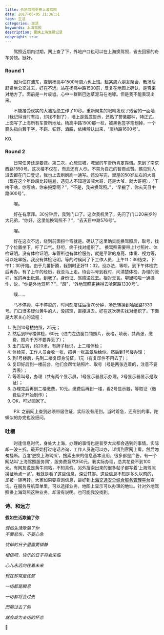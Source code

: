 ```yaml
---
title: 外地驾照更换上海驾照
date: 2017-06-05 21:36:51
tags: 生活
categories: 生活 
keywords: 上海驾照
description: 更换上海驾照记录
copyright: true
---
```



&emsp;&emsp;驾照近期内过期，网上查了下，外地户口也可以在上海换驾照，省去回家的舟车劳顿。挺好。

### Round 1
&emsp;&emsp;因为住在浦东，查到杨高中1500号周六也上班。趁某周六朋友聚会，散场后赶紧坐公交过去，好在不远。站在杨高中路1500前，反复在地图上确认，是否来对地方了。面前是一片废墟。心中一群斯巴达草泥马在咆哮。但是我不能表现出来。

&emsp;&emsp;不能接受现实的大脑拒绝工作了10秒。重新聚焦的眼睛发现了残留的一面墙（我记得当时有拍，却找不到了），墙上是蓝底告示，还贴了警徽那种，特正式。上面写了上海所有车管所地址。杨高中路1500那一栏，被黑色签字笔划掉，一个箭头指向若干字，不羁、狂野、洒脱，依稀辨认出来，“康桥路1600号”。

KO.

### Round 2
&emsp;&emsp;日常任务还是要做。第二次，心想进城，城里的车管所肯定靠谱。来到了南京西路1550号。这次楼不仅在，而且还有人😯。不禁为自己的智商点赞。瞧见别人进去都在门口登记，我也上去刷刷刷一通写。还没写完，里屋的50岁左右的大哥（现在这个年龄段比较尴尬，遇见人不知道该喊大哥，还是大爷。就大哥吧），“干啥干啥，你写啥，你来报案啊？”，“不是，我来换驾照。”，“早搬了，你去天目中路600号”。

&emsp;&emsp;喔。

&emsp;&emsp;好在有摩拜。30分钟后，我到门口了。这次我机灵了，先问了门口20来岁的大兄弟，“你好，这里能换驾照不？”，“去天目中路576号”。

&emsp;&emsp;喔。

&emsp;&emsp;好在这次不远，绕到前面拐个弯就是。确认了这里确实能换驾照后，取号，找了个位置坐下，吁了口气。舒坦，终于找对组织了。
换驾照需要带上1寸照片、体检证明。没有体检证明，车管所也有体检服务，就是平常的身高、体重、视力等，可以吃早饭。我没有体检证明，等的时候问了下工作人员，上午11：30结束，下午1：30开始。由于几番折腾，我到时正好11：32。没办法，等呗，到下午体检完后再办。有了上午的经历，我没马上走。待会叫号到我时，问清楚体检、办理的流程，省的再出纰漏。到我了。身份证、驾照递过去。相对无言。噼里啪啦一通操作，说，“你是外地驾照？”，“昂”，“外地驾照更换得去哈密路1330号”。

&emsp;&emsp;噗......

&emsp;&emsp;马不停蹄、牛不停犁的，时间刻度往后拨70分钟，场景转换到哈密路1330号。门口很多疑似黄牛的人，没搭理，直接进去。好在这次确实找对组织了。下面是大家关心的流程：

1. 先到10号楼拍照，25元；
2. 然后到9号楼体检，60元（进门左边窗口领照片，表格，填表，共两张，缴费，照片千万不要弄丢了）；
3. 出门左转，约20米，有牌子标识，上二楼体检；
4. 体检完，工作人员会收一张，把另一张盖章后给你。然后到1号楼办理；
5. 到1号楼后，先到二楼复印身份证，1元（有复印件不用去了）；
6. 复印好后到一楼前台，他们会帮忙贴照片、取号（号是两张连着的，注意不要弄丢）；
7. 等着叫号，办理（共有两个显示屏，1号显示器显示办理，2号显示器显示是取证）；
8. 办理完后再到二楼缴费，10元。缴费后再到一楼，看2号显示器，等取证（缴费后才开始制作）；
9. OK，可以回家了。

&emsp;&emsp;PS: 之前网上查到必须带居住证，实际没有用到。当时着急，还有别的事，陀螺似的办完也没细问。

### 吐槽
&emsp;&emsp;时逢信息时代，身处大上海，办理的事情也是普罗大众都会遇到的事情。实际却一波三折。最开始打过电话咨询，工作人员说可以办，详情到官网上看，然后匆匆挂断。百度‘更换上海驾照’，搜索出来的信息基本没用，很多都是广告。有一个网站叫‘上海驾照服务网’，服务费竟然350元。我实际办理，总共花费不到100元。有网友说是黄牛网站，不知真假。另外搜索出来的很多帖子都写着‘上海驾照换证地点一览’。我就是看了这些信息，深受其害。这些信息不知是多久以前的，却被一转再转。大家如果要查询信息，最好到[上海交通安全综合服务管理平台](https://sh.122.gov.cn)查询。在服务导航菜单里，可以选择业务，地图上显示可以办理的地址。针对外地驾照换上海驾照这种业务，却没有说明。也可能我没找到。


### 诗、和远方
__假如生活欺骗了你__


   _假如生活欺骗了你_
​	
   _不要悲伤，不要心急_

   _忧郁的日子里需要镇静_

   _相信吧，快乐的日子将会来临_

   _心儿永远向往着未来_

   _现在却常是忧郁_

   _一切都是瞬息_

   _一切都将会过去_

   _而那过去了的_

   _就会成为亲切的怀恋_

   🙂
